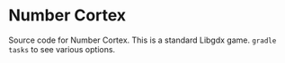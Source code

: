 # Number Cortex
Source code for Number Cortex. This is a standard Libgdx game. `gradle tasks` to see various options.
